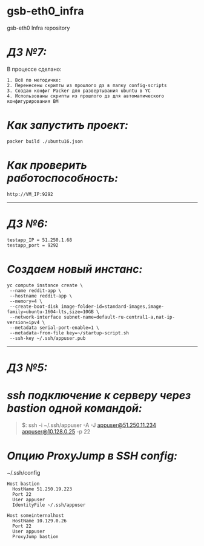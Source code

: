 # gsb-eth0_infra
gsb-eth0 Infra repository

# ***ДЗ №7:***
В процессе сделано:
```
1. Всё по методичке:
2. Перенесены скрипты из прошлого дз в папку config-scripts
3. Создан конфиг Packer для развертывания ubuntu в YC
4. Использованы скрипты из прошлого дз для автоматического конфигурирования ВМ
```
# *Как запустить проект:*
```
packer build ./ubuntu16.json
```
# *Как проверить работоспособность:*
```
http://VM_IP:9292
```
-----------------------------------------------------------------------------------
# ***ДЗ №6:***

```
testapp_IP = 51.250.1.68 
testapp_port = 9292
```
# ***Создаем новый инстанс:***

```
yc compute instance create \
 --name reddit-app \
 --hostname reddit-app \
 --memory=4 \
 --create-boot-disk image-folder-id=standard-images,image-family=ubuntu-1604-lts,size=10GB \
 --network-interface subnet-name=default-ru-central1-a,nat-ip-version=ipv4 \
 --metadata serial-port-enable=1 \
 --metadata-from-file key=~/startup-script.sh
 --ssh-key ~/.ssh/appuser.pub
```

-----------------------------------------------------------------------------------
# ***ДЗ №5:***

# ***ssh подключение к серверу через bastion одной командой:***

> $: ssh -i ~/.ssh/appuser -A -J appuser@51.250.11.234 appuser@10.128.0.25 -p 22

# ***Опцию ProxyJump в SSH config:***

~/.ssh/config

```
Host bastion
  HostName 51.250.19.223
  Port 22
  User appuser
  IdentityFile ~/.ssh/appuser

Host someinternalhost
  HostName 10.129.0.26
  Port 22
  User appuser
  ProxyJump bastion
```

